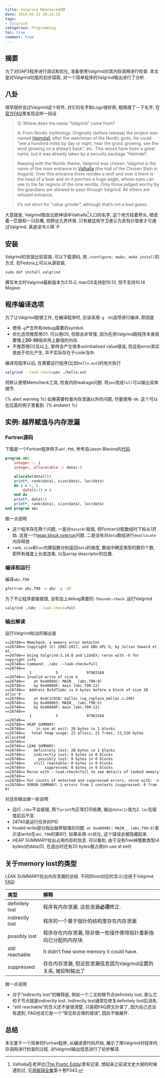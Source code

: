 ```yaml
---
title: Valgrind Memcheck初探
date: 2019-03-23 20:22:33
tags:
- Valgrind
categories: Programming
toc: true
comment: true
---
```


## 摘要

为了对GAP3程序进行调试和优化, 准备使用Valgrind对其内存调用进行检查. 本文是对Valgrind功能的初步探索, 对一个简单程序的Valgrind输出进行了分析.

<!--more-->

## 八卦

很早就听说过Valgrind这个软件, 对它的名字和Logo很好奇, 粗略搜了一下名字, 在[官方FAQ](http://valgrind.org/docs/manual/faq.html#faq.whence)里发现这样一段话

> Q: Where does the name “Valgrind” come from?
>
> A: From Nordic mythology. Originally (before release) the project was named [Heimdall](https://en.wikipedia.org/wiki/Heimdallr), after the watchman of the Nordic gods. He could “see a hundred miles by day or night, hear the grass growing, see the wool growing on a sheep’s back”, etc. This would have been a great name, but it was already taken by a security package “Heimdal”.
>
> Keeping with the Nordic theme, Valgrind was chosen. Valgrind is the name of the main entrance to [Valhalla](https://en.wikipedia.org/wiki/Valhalla) (the Hall of the Chosen Slain in Asgard). Over this entrance there resides a wolf and over it there is the head of a boar and on it perches a huge eagle, whose eyes can see to the far regions of the nine worlds. Only those judged worthy by the guardians are allowed to pass through Valgrind. All others are refused entrance.
>
> It’s not short for “value grinder”, although that’s not a bad guess.

大意就是, Valgrind取自北欧神话中Valhalla[^1]入口的名字, 这个地方挂着熊头, 栖息着一匹狼和一只巨鹰, 视野达九界终焉. 只有被这些守卫者认为具有价值者才可通过Valgrind. 真是读书人呀 :P

[^1]: Valhalla在老伊达([The Poetic Edda](https://en.wikipedia.org/wiki/Poetic_Edda))里有记录, 想起来之前读文史大纲的时候遇到过, 见[郑振铎全集](https://book.douban.com/subject/1203864/)第十卷P343.

## 安装

Valgrind的安装比较容易, 可以下载源码, 用`./configure; make; make install`的方式. 在Fedora上可以从源安装,

```bash
sudo dnf install valgrind
```

撰写本文时Valgrind最新版本为3.15.0, macOS支持到10.13, 但不支持10.14 Mojave.

## 程序编译选项

为了让Valgrind能够工作, 在编译程序时, 应该采用`-g -O1`选项进行编译, 原因是

- 使用`-g`产生所有debug需要的symbol.
- 优化选项推荐用O1. 可以用O0, 但那会非常慢, 因为在用Valgrind跑程序本身就要慢上**20-30**倍并用上数倍的内存.
- 不推荐用O2及以上, 那样会产生很多uninitialised value错误, 但这些error其实是由于优化产生, 并不实际存在于code当中.

编译完程序以后, 在需要运行程序(比如`hello.out`)的地方执行

```bash
valgrind --leak-check=yes ./hello.out
```

将默认使用Memcheck工具, 检查内存leakage问题. 将`yes`改成`full`可以输出具体细节.

{% alert warning %}
如果需要检查内存泄漏以外的问题, 尽量使用`-O0`. 这个可以在后面的例子里看到.
{% endalert %}

## 实例: 越界赋值与内存泄漏

### Fortran源码

下面是一个Fortran程序例子`abf.f90`, 参考自Jason Blevins的[代码](https://jblevins.org/log/valgrind)

```fortran
program abc
    integer :: i
    integer, allocatable :: data(:)

    allocate(data(5))
    print*, rank(data), size(data), loc(data)
    do i = 1, 5
        data(i-1) = i
    end do
    print*, data(1)
    print*, rank(data), size(data), loc(data)
end program abc
```

做一点说明

- 这个程序存在两个问题, 一是对`data(0)`赋值, 但Fortran分配数组时下标从1开始. 这是一个[heap block overrun](http://www.qnx.com/developers/docs/qnxcar2/index.jsp?topic=%2Fcom.qnx.doc.neutrino.prog%2Ftopic%2Fhat_OverrunErrors.html)问题. 二是没有对`data`数组进行`deallocate`内存释放
- `rank`, `size`和`loc`内建函数分别返回`data`的维度, 数组中确定类型的数的个数, 即所有维度上长度连乘, 以及array descriptor的位置.

### 编译和运行

编译`abc.f90`

```bash
gfortran abc.f90 -o abc -g -O0
```

为了不让程序直接报错, 没有加上debug需要的`-fbounds-check`.  运行Valgrind

```bash
valgrind ./abc --leak-check=full
```

### 输出解读

运行Valgrind给出的输出是

```plain
==28740== Memcheck, a memory error detector
==28740== Copyright (C) 2002-2017, and GNU GPL'd, by Julian Seward et al.
==28740== Using Valgrind-3.14.0 and LibVEX; rerun with -h for copyright info
==28740== Command: ./abc --leak-check=full
==28740==
           1           5             97983168
==28740== Invalid write of size 4
==28740==    at 0x40098C: MAIN__ (abc.f90:8)
==28740==    by 0x400A8F: main (abc.f90:12)
==28740==  Address 0x5d71abc is 4 bytes before a block of size 20 alloc'd
==28740==    at 0x4C2CDCB: malloc (vg_replace_malloc.c:299)
==28740==    by 0x400865: MAIN__ (abc.f90:5)
==28740==    by 0x400A8F: main (abc.f90:12)
==28740==
           1           5             97983168
==28740==
==28740== HEAP SUMMARY:
==28740==     in use at exit: 20 bytes in 1 blocks
==28740==   total heap usage: 22 allocs, 21 frees, 13,516 bytes allocated
==28740==
==28740== LEAK SUMMARY:
==28740==    definitely lost: 20 bytes in 1 blocks
==28740==    indirectly lost: 0 bytes in 0 blocks
==28740==      possibly lost: 0 bytes in 0 blocks
==28740==    still reachable: 0 bytes in 0 blocks
==28740==         suppressed: 0 bytes in 0 blocks
==28740== Rerun with --leak-check=full to see details of leaked memory
==28740==
==28740== For counts of detected and suppressed errors, rerun with: -v
==28740== ERROR SUMMARY: 1 errors from 1 contexts (suppressed: 0 from 0)
```

对这些输出做一些说明

- 运行`./abc`不会报错, 两个`print`均正常打印结果, 输出`data(1)`值为2. `loc`在赋值前后不变.
- 28740是运行任务的PID
- Invalid write部分指出越界赋值的问题. `at 0x40098C: MAIN__ (abc.f90:8)`表示该write在`abc.f90`的第8行. 如果采用`-O1`优化, 这个错误会被隐藏起来.
- HEAP SUMMARY给出占用内存的信息. 可以看到, 由于没有free掉整数类型(4 bytes)的data(5), 在退出时还有20 bytes被占用(in use at exit)

## 关于memory lost的类型

LEAK SUMMARY给出内存泄漏的总结. 不同的lost对应的含义(总结于Valgrind [FAQ](http://valgrind.org/docs/manual/faq.html#faq.deflost))

| 类型            | 解释                                                         |
| :-------------- | :----------------------------------------------------------- |
| definitely lost | 程序有内存泄漏. 这些泄漏**必须**修正.                        |
| indirectly lost | 程序的一个基于指针的结构里存在内存泄漏                       |
| possibly lost   | 程序存在内存泄漏, 除非做一些操作使得指针重新指向已分配的内存块. |
| still reachable | It didn’t free some memory it could have.                    |
| suppressed      | 存在内存泄漏, 但这些泄漏信息因为Valgrind设置的关系, 被抑制输出了 |

做一点说明

- 对于“indirectly lost”的解释是, 例如一个二叉树根节点definitely lost, 那么它的子节点就是indirectly lost. Indirectly lost通常在修复definitely lost后消失.
- “still reachable”的含义还不是很清楚, 只是把FAQ原文抄录了, 因为自己还没有遇到, FAQ也说它是一个“常见和合理的错误”, 因此不做展开.

## 总结

本文基于一个简单的Fortran程序, 从编译源代码开始, 展示了用Valgrind对程序内存调用进行检查的过程. 对Valgrind输出信息进行了初步解读.
